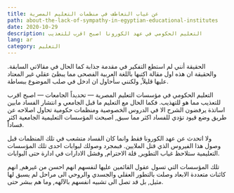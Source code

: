 ```yaml
---
title: عن غياب التعاطف في منظمات التعليم المصرية
path: about-the-lack-of-sympathy-in-egyptian-educational-institutes
date: 2020-10-29
description: التعليم الحكومي في عهد الكورونا اصبح اقرب للتعذيب
lang: ar
category: التعليم
---
```

الحقيقة أنني لم استطع التفكير في مقدمة جذابة كما الحال في مقالاتي السابقة. والحقيقة ان هذه اول مقالة اكتبها باللغة العربية الفصحى مما يبطئ عقلي غير المعتاد عليها قليلاً, ولكنني سأحاول ان ادخل في صلب الموضوع ببساطة. 

التعليم الحكومي في مؤسسات التعليم المصرية — تحديداً الجامعات — اصبح اقرب للتعذيب مما هو للتهذيب. فكما الحال مع التعليم ما قبل الجامعي و انتشار الفساد مابين اساتذة يرفضون الشرح الا في الدروس الخصوصية ومنظمات حكومية تحاول اصلاحه عن طريق وضع قيود تؤدي للفساد اكثر مما سبق, اصبحت المؤسسات التعليمية الجامعية اكثر فساداً. 

ولا اتحدث عن عهد الكورونا فقط وانما كان الفساد متشعب في تلك المنظمات قبل وصول هذا الفيروس الذي قتل الملايين. فبمجرد وصولك لبوابات احدى تلك المؤسسات التعليمية ستلاحظ غياب التطوير, قلة الاحترام, وفشل الادارات في ادارة حتى البوابات. 

تلك المؤسسات التي تسول عقول القائمين عليها لنفسهم انهم احسن من غيرهم, انهم كائنات متعددة الابعاد وصلت بالتطور العقلي والجسدي والروحي الى مراحل لم يسبق لها مثيل, بل قد تصل الى تشبيه انفسهم بالآلهه, وما هم ببشر حتى. 

